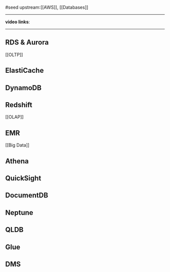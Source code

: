 #seed 
upstream:[[AWS]], [[Databases]]

---

**video links**: 

---

## RDS & Aurora 
[[OLTP]]
## ElastiCache

## DynamoDB

## Redshift
[[OLAP]]
## EMR
[[Big Data]]
## Athena 

## QuickSight

## DocumentDB

## Neptune

## QLDB

## Glue 

## DMS 








